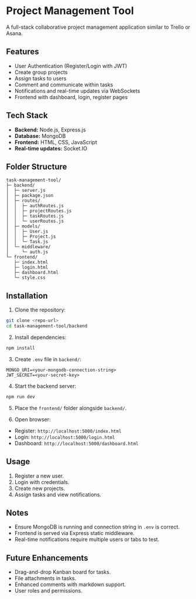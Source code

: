 
# Project Management Tool

A full-stack collaborative project management application similar to Trello or Asana.

## Features

* User Authentication (Register/Login with JWT)
* Create group projects
* Assign tasks to users
* Comment and communicate within tasks
* Notifications and real-time updates via WebSockets
* Frontend with dashboard, login, register pages

## Tech Stack

* **Backend:** Node.js, Express.js
* **Database:** MongoDB
* **Frontend:** HTML, CSS, JavaScript
* **Real-time updates:** Socket.IO

## Folder Structure

```
task-management-tool/
├─ backend/
│  ├─ server.js
│  ├─ package.json
│  ├─ routes/
│  │  ├─ authRoutes.js
│  │  ├─ projectRoutes.js
│  │  ├─ taskRoutes.js
│  │  └─ userRoutes.js
│  ├─ models/
│  │  ├─ User.js
│  │  ├─ Project.js
│  │  └─ Task.js
│  └─ middleware/
│     └─ auth.js
└─ frontend/
   ├─ index.html
   ├─ login.html
   ├─ dashboard.html
   └─ style.css
```

## Installation

1. Clone the repository:

```bash
git clone <repo-url>
cd task-management-tool/backend
```

2. Install dependencies:

```bash
npm install
```

3. Create `.env` file in `backend/`:

```
MONGO_URI=<your-mongodb-connection-string>
JWT_SECRET=<your-secret-key>
```

4. Start the backend server:

```bash
npm run dev
```

5. Place the `frontend/` folder alongside `backend/`.

6. Open browser:

* Register: `http://localhost:5000/index.html`
* Login: `http://localhost:5000/login.html`
* Dashboard: `http://localhost:5000/dashboard.html`

## Usage

1. Register a new user.
2. Login with credentials.
3. Create new projects.
4. Assign tasks and view notifications.

## Notes

* Ensure MongoDB is running and connection string in `.env` is correct.
* Frontend is served via Express static middleware.
* Real-time notifications require multiple users or tabs to test.

## Future Enhancements

* Drag-and-drop Kanban board for tasks.
* File attachments in tasks.
* Enhanced comments with markdown support.
* User roles and permissions.
